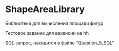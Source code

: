 # ShapeAreaLibrary  
  
Библиотека для вычисления площади фигур 
  
Тестовое задание для вакансии на hh  

SQL запрос, находится в файле "Question_9_SQL"  

